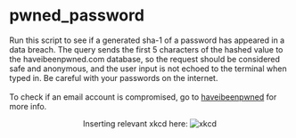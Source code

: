 # pwned_password

Run this script to see if a generated sha-1 of a password has appeared in a data breach. The query sends the first 5 characters of the hashed value to the haveibeenpwned.com database, so the request should be considered safe and anonymous, and the user input is not echoed to the terminal when typed in. Be careful with your passwords on the internet.<br /><br />
To check if an email account is compromised, go to <a href="https://haveibeenpwned.com/">haveibeenpwned</a> for more info.


<p align="center">Inserting relevant xkcd here:
<img src="https://imgs.xkcd.com/comics/password_strength.png" alt="xkcd"></p>
